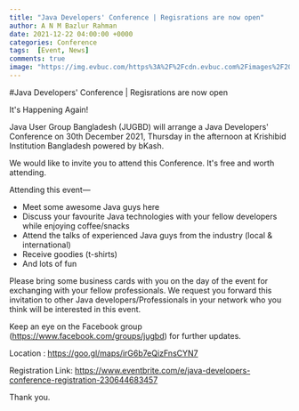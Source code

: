 ```yaml
---
title: "Java Developers' Conference | Regisrations are now open"
author: A N M Bazlur Rahman
date: 2021-12-22 04:00:00 +0000
categories: Conference 
tags:  [Event, News]
comments: true
image: "https://img.evbuc.com/https%3A%2F%2Fcdn.evbuc.com%2Fimages%2F203928509%2F46259989947%2F1%2Foriginal.20211222-141645?h=2000&w=720&auto=format%2Ccompress&q=75&sharp=10&s=667b1bafd236f8d394ce3b385990268a"
---
```


#Java Developers' Conference | Regisrations are now open

It's Happening Again!

Java User Group Bangladesh (JUGBD) will arrange a Java Developers' Conference on 30th December 2021, Thursday in the afternoon at Krishibid Institution Bangladesh powered by bKash.

We would like to invite you to attend this Conference. It's free and worth attending.

Attending this event—

- Meet some awesome Java guys here
- Discuss your favourite Java technologies with your fellow developers while enjoying coffee/snacks
- Attend the talks of experienced Java guys from the industry (local & international)
- Receive goodies (t-shirts)
- And lots of fun

Please bring some business cards with you on the day of the event for exchanging with your fellow professionals. We request you forward this invitation to other Java developers/Professionals in your network who you think will be interested in this event.

Keep an eye on the Facebook group (https://www.facebook.com/groups/jugbd) for further updates.

Location : https://goo.gl/maps/irG6b7eQizFnsCYN7

Registration Link: https://www.eventbrite.com/e/java-developers-conference-registration-230644683457


Thank you.  
